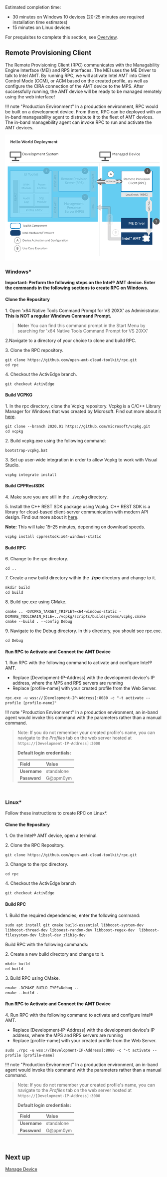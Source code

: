 Estimated completion time:

- 30 minutes on Windows 10 devices (20-25 minutes are required installation time estimates)
- 15 minutes on Linux devices

For prequisites to complete this section, see [Overview](../Local/overview.md).

## Remote Provisioning Client

The Remote Provisioning Client (RPC) communicates with the Managability Engine Interface (MEI) and RPS interfaces. The MEI uses the ME Driver to talk to Intel AMT. By running RPC, we will activate Intel AMT into Client Control Mode (CCM), or ACM based on the created profile, as well as configure the CIRA connection of the AMT device to the MPS. After successfully running, the AMT device will be ready to be managed remotely using the web interface!

!!! note "Production Environment"
        In a production environment, RPC would be built on a development device. From there, RPC can be deployed with an in-band manageability agent to distrubute it to the fleet of AMT devices.  The in-band managebility agent can invoke RPC to run and activate the AMT devices.

[![RPC](../assets/images/RPC_Overview.png)](../assets/images/RPC_Overview.png)

### Windows*

**Important: Perform the following steps on the Intel&reg; AMT device. Enter the commands in the following sections to create RPC on Windows.**


#### Clone the Repository

1\. Open 'x64 Native Tools Command Prompt for VS 20XX' as Administrator.  **This is NOT a regular Windows Command Prompt.**

>**Note:** You can find this command prompt in the Start Menu by searching for 'x64 Native Tools Command Prompt for VS 20XX'

2\.Navigate to a directory of your choice to clone and build RPC.

3\. Clone the RPC repository.

```
git clone https://github.com/open-amt-cloud-toolkit/rpc.git
cd rpc
```

4\. Checkout the ActivEdge branch.

```
git checkout ActivEdge
```

#### Build VCPKG


1\. In the rpc directory, clone the Vcpkg repository. Vcpkg is a C/C++ Library Manager for Windows that was created by Microsoft.  Find out more about it [here](https://github.com/microsoft/vcpkg).

```
git clone --branch 2020.01 https://github.com/microsoft/vcpkg.git
cd vcpkg
```

2\. Build vcpkg.exe using the following command:

```
bootstrap-vcpkg.bat
```
    
3\. Set up user-wide integration in order to allow Vcpkg to work with Visual Studio. 

```
vcpkg integrate install
```

#### Build CPPRestSDK

4\. Make sure you are still in the ../vcpkg directory.

5\. Install the C++ REST SDK package using Vcpkg. C++ REST SDK is a library for cloud-based client-server communication with modern API design.  Find out more about it [here](https://github.com/microsoft/cpprestsdk).

**Note:** This will take 15–25 minutes, depending on download speeds.

```
vcpkg install cpprestsdk:x64-windows-static
```

#### Build RPC

6\. Change to the rpc directory.

```
cd ..
```

7\. Create a new build directory within the **./rpc** directory and change to it.

```
mkdir build
cd build
```

8\. Build rpc.exe using CMake.

```
cmake .. -DVCPKG_TARGET_TRIPLET=x64-windows-static -DCMAKE_TOOLCHAIN_FILE=../vcpkg/scripts/buildsystems/vcpkg.cmake
cmake --build . --config Debug
```

9\. Navigate to the Debug directory. In this directory, you should see rpc.exe.

```
cd Debug
```

#### Run RPC to Activate and Connect the AMT Device

1\. Run RPC with the following command to activate and configure Intel&reg; AMT.

- Replace [Development-IP-Address] with the development device's IP address, where the MPS and RPS servers are running
- Replace [profile-name] with your created profile from the Web Server.

```
rpc.exe -u wss://[Development-IP-Address]:8080 -c "-t activate --profile [profile-name]"
```

!!! note "Production Environment"
        In a production environment, an in-band agent would invoke this command with the parameters rather than a manual command.


>Note: If you do not remember your created profile's name, you can navigate to the *Profiles* tab on the web server hosted at `https://[Development-IP-Address]:3000`
>
>**Default login credentials:**
>
>| Field       |  Value    |
>| :----------- | :-------------- |
>| **Username**| standalone |
>| **Password**| G@ppm0ym |


<br>

### Linux*

Follow these instructions to create RPC on Linux&ast;.

#### Clone the Repository

1\. On the Intel&reg; AMT device, open a terminal.

2\. Clone the RPC Repository.

```
git clone https://github.com/open-amt-cloud-toolkit/rpc.git
```

3\. Change to the rpc directory.

```
cd rpc
```

4\. Checkout the ActivEdge branch

```
git checkout ActivEdge
```

#### Build RPC

1\. Build the required dependencies; enter the following command:

```
sudo apt install git cmake build-essential libboost-system-dev libboost-thread-dev libboost-random-dev libboost-regex-dev  libboost-filesystem-dev libssl-dev zlib1g-dev
```

Build RPC with the following commands:

2\. Create a new build directory and change to it.

```
mkdir build
cd build
```

3\. Build RPC using CMake.

```
cmake -DCMAKE_BUILD_TYPE=Debug ..
cmake --build .
```

#### Run RPC to Activate and Connect the AMT Device

4\. Run RPC with the following command to activate and configure Intel&reg; AMT.

- Replace [Development-IP-Address] with the development device's IP address, where the MPS and RPS servers are running
- Replace [profile-name] with your created profile from the Web Server.

```
sudo ./rpc -u wss://[Development-IP-Address]:8080 -c "-t activate --profile [profile-name]
```

!!! note "Production Environment"
        In a production environment, an in-band agent would invoke this command with the parameters rather than a manual command.
        
>Note: If you do not remember your created profile's name, you can navigate to the *Profiles* tab on the web server hosted at `https://[Development-IP-Address]:3000`
>
>**Default login credentials:**
>
>| Field       |  Value    |
>| :----------- | :-------------- |
>| **Username**| standalone |
>| **Password**| G@ppm0ym |


<br>

## Next up
[Manage Device](../General/manageDevice.md)
